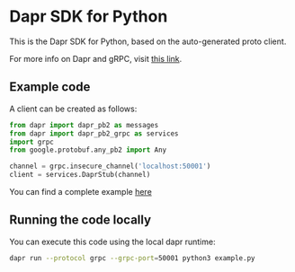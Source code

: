 # Dapr SDK for Python

This is the Dapr SDK for Python, based on the auto-generated proto client.<br>

For more info on Dapr and gRPC, visit [this link](https://github.com/dapr/docs/tree/master/howto/create-grpc-app).

## Example code
A client can be created as follows:

```python
from dapr import dapr_pb2 as messages
from dapr import dapr_pb2_grpc as services
import grpc
from google.protobuf.any_pb2 import Any

channel = grpc.insecure_channel('localhost:50001')
client = services.DaprStub(channel)
```

You can find a complete example [here](https://github.com/dapr/python-sdk/blob/master/example.py)

## Running the code locally

You can execute this code using the local dapr runtime:

```sh
dapr run --protocol grpc --grpc-port=50001 python3 example.py
```
